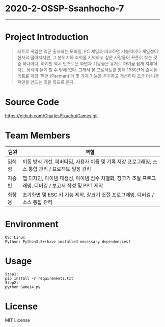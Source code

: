 # 2020-2-OSSP-Ssanhocho-7

---

# Project Introduction
>레트로 게임은 최근 출시되는 모바일, PC 게임과 비교하면 기술력이나 게임성이 현저히 떨어지지만,
그 분위기와 추억을 기억하고 싶은 사람들이 꾸준히 찾는 것 중 하나이다.
하지만 역시 단조로운 화면과 기능들은 유저로 하여금 쉽게 지루하다는 생각이 들게 할 수 밖에 없다.
그래서 본 프로젝트를 통해 1980년에 출시된 레트로 게임 ‘팩맨 (Pacman)’에 몇 가지 기능을
추가하고 개선하여 조금 더 나은 팩맨을 만드는 것을 목표로 한다.

# Source Code
https://github.com/CharlesPikachu/Games.git

# Team Members
| 팀원 | 역할 |
| ------- | ------- |
| 임혜정 | 이동 방식 개선, 피버타임, 사용자 이름 및 기록 저장 프로그래밍, 소스 통합 관리 / 프로젝트 일정 관리 |
| 지승빈 | 맵 디자인, 아이템 재생성, 아이템 점수 차별화, 창크기 조절 프로그래밍, 디버깅 / 보고서 작성 및 PPT 제작 |
| 최창용 | 초기화면 및 ESC 키 기능 제작, 창크기 조절 프로그래밍, 디버깅 / 소스 통합 관리 |


# Environment
```
OS: Linux
Python: Python3.5+(have installed necessary dependencies)
```

# Usage
```
Step1:
pip install -r requirements.txt
Step2:
python Game14.py
```


# License
MIT License



